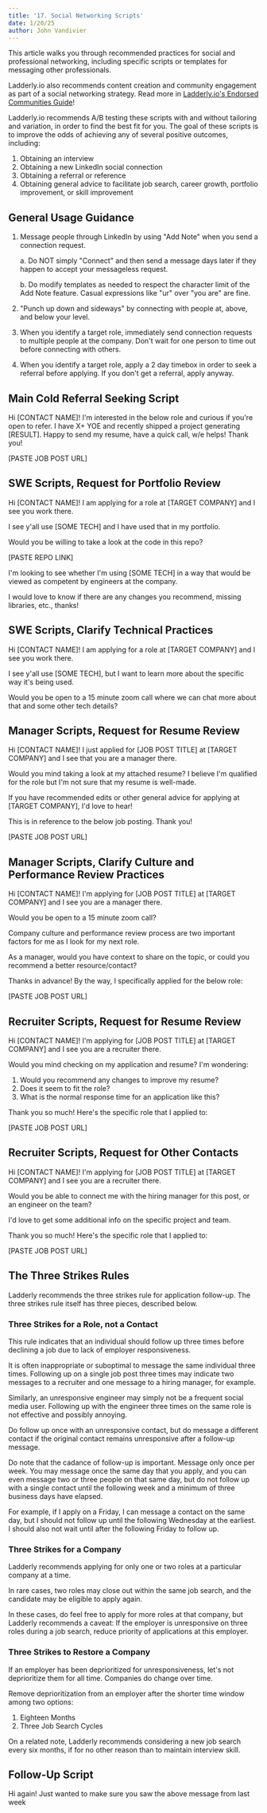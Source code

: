 ```yaml
---
title: '17. Social Networking Scripts'
date: 1/20/25
author: John Vandivier
---
```


This article walks you through recommended practices for social and professional networking, including specific scripts or templates for messaging other professionals.

Ladderly.io also recommends content creation and community engagement as part of a social networking strategy. Read more in [Ladderly.io's Endorsed Communities Guide](/blog/2025-01-22-endorsed-communities)!

Ladderly.io recommends A/B testing these scripts with and without tailoring and variation, in order to find the best fit for you.
The goal of these scripts is to improve the odds of achieving any of several positive outcomes, including:

1. Obtaining an interview
2. Obtaining a new LinkedIn social connection
3. Obtaining a referral or reference
4. Obtaining general advice to facilitate job search, career growth, portfolio improvement, or skill improvement

## General Usage Guidance

1. Message people through LinkedIn by using "Add Note" when you send a connection request.

    a. Do NOT simply "Connect" and then send a message days later if they happen to accept your messageless request.

    b. Do modify templates as needed to respect the character limit of the Add Note feature. Casual expressions like "ur" over "you are" are fine.

2. "Punch up down and sideways" by connecting with people at, above, and below your level.
3. When you identify a target role, immediately send connection requests to multiple people at the company. Don't wait for one person to time out before connecting with others.
4. When you identify a target role, apply a 2 day timebox in order to seek a referral before applying. If you don't get a referral, apply anyway.

## Main Cold Referral Seeking Script

Hi [CONTACT NAME]! I'm interested in the below role and curious if you're open to refer.
I have X+ YOE and recently shipped a project generating [RESULT].
Happy to send my resume, have a quick call, w/e helps! Thank you!

[PASTE JOB POST URL]

## SWE Scripts, Request for Portfolio Review

Hi [CONTACT NAME]! I am applying for a role at [TARGET COMPANY] and I see you work there.

I see y'all use [SOME TECH] and I have used that in my portfolio.

Would you be willing to take a look at the code in this repo?

[PASTE REPO LINK]

I'm looking to see whether I'm using [SOME TECH] in a way that would be viewed as competent by engineers at the company.

I would love to know if there are any changes you recommend, missing libraries, etc., thanks!

## SWE Scripts, Clarify Technical Practices

Hi [CONTACT NAME]! I am applying for a role at [TARGET COMPANY] and I see you work there.

I see y'all use [SOME TECH], but I want to learn more about the specific way it's being used.

Would you be open to a 15 minute zoom call where we can chat more about that and some other tech details?

## Manager Scripts, Request for Resume Review

Hi [CONTACT NAME]! I just applied for [JOB POST TITLE] at [TARGET COMPANY] and I see that you are a manager there.

Would you mind taking a look at my attached resume? I believe I'm qualified for the role but I'm not sure that my resume is well-made.

If you have recommended edits or other general advice for applying at [TARGET COMPANY], I'd love to hear!

This is in reference to the below job posting. Thank you!

[PASTE JOB POST URL]

## Manager Scripts, Clarify Culture and Performance Review Practices

Hi [CONTACT NAME]! I'm applying for [JOB POST TITLE] at [TARGET COMPANY] and I see you are a manager there.

Would you be open to a 15 minute zoom call?

Company culture and performance review process are two important factors for me as I look for my next role.

As a manager, would you have context to share on the topic, or could you recommend a better resource/contact?

Thanks in advance! By the way, I specifically applied for the below role:

[PASTE JOB POST URL]

## Recruiter Scripts, Request for Resume Review

Hi [CONTACT NAME]! I'm applying for [JOB POST TITLE] at [TARGET COMPANY] and I see you are a recruiter there.

Would you mind checking on my application and resume? I'm wondering:

1. Would you recommend any changes to improve my resume?
2. Does it seem to fit the role?
3. What is the normal response time for an application like this?

Thank you so much! Here's the specific role that I applied to:

[PASTE JOB POST URL]

## Recruiter Scripts, Request for Other Contacts

Hi [CONTACT NAME]! I'm applying for [JOB POST TITLE] at [TARGET COMPANY] and I see you are a recruiter there.

Would you be able to connect me with the hiring manager for this post, or an engineer on the team?

I'd love to get some additional info on the specific project and team.

Thank you so much! Here's the specific role that I applied to:

[PASTE JOB POST URL]

## The Three Strikes Rules

Ladderly recommends the three strikes rule for application follow-up. The three strikes rule itself has three pieces, described below.

### Three Strikes for a Role, not a Contact

This rule indicates that an individual should follow up three times before declining a job due to lack of employer responsiveness.

It is often inappropriate or suboptimal to message the same individual three times. Following up on a single job post three times may indicate two messages to a recruiter and one message to a hiring manager, for example.

Similarly, an unresponsive engineer may simply not be a frequent social media user. Following up with the engineer three times on the same role is not effective and possibly annoying.

Do follow up once with an unresponsive contact, but do message a different contact if the original contact remains unresponsive after a follow-up message.

Do note that the cadance of follow-up is important. Message only once per week. You may message once the same day that you apply, and you can even message two or three people on that same day, but do not follow up with a single contact until the following week and a minimum of three business days have elapsed.

For example, if I apply on a Friday, I can message a contact on the same day, but I should not follow up until the following Wednesday at the earliest. I should also not wait until after the following Friday to follow up.

### Three Strikes for a Company

Ladderly recommends applying for only one or two roles at a particular company at a time.

In rare cases, two roles may close out within the same job search, and the candidate may be eligible to apply again.

In these cases, do feel free to apply for more roles at that company, but Ladderly recommends a caveat: If the employer is unresponsive on three roles during a job search, reduce priority of applications at this employer.

### Three Strikes to Restore a Company

If an employer has been deprioritized for unresponsiveness, let's not deprioritize them for all time. Companies do change over time.

Remove deprioritization from an employer after the shorter time window among two options:

1. Eighteen Months
2. Three Job Search Cycles

On a related note, Ladderly recommends considering a new job search every six months, if for no other reason than to maintain interview skill.

## Follow-Up Script

Hi again! Just wanted to make sure you saw the above message from last week
